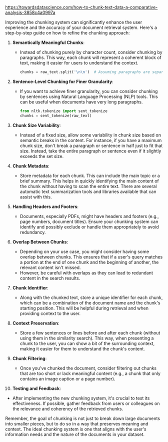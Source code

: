 https://towardsdatascience.com/how-to-chunk-text-data-a-comparative-analysis-3858c4a0997a

Improving the chunking system can significantly enhance the user experience and the accuracy of your document retrieval system. Here's a step-by-step guide on how to refine the chunking approach:

1. **Semantically Meaningful Chunks**:
   - Instead of chunking purely by character count, consider chunking by paragraphs. This way, each chunk will represent a coherent block of text, making it easier for users to understand the context.
     ```python
     chunks = raw_text.split('\n\n')  # Assuming paragraphs are separated by two newline characters.
     ```

2. **Sentence-Level Chunking for Finer Granularity**:
   - If you want to achieve finer granularity, you can consider chunking by sentences using Natural Language Processing (NLP) tools. This can be useful when documents have very long paragraphs.
     ```python
     from nltk.tokenize import sent_tokenize
     chunks = sent_tokenize(raw_text)
     ```

3. **Chunk Size Variability**:
   - Instead of a fixed size, allow some variability in chunk size based on semantic breaks in the content. For instance, if you have a maximum chunk size, don't break a paragraph or sentence in half just to fit that size. Instead, take the entire paragraph or sentence even if it slightly exceeds the set size.

4. **Chunk Metadata**:
   - Store metadata for each chunk. This can include the main topic or a brief summary. This helps in quickly identifying the main content of the chunk without having to scan the entire text. There are several automatic text summarization tools and libraries available that can assist with this.

5. **Handling Headers and Footers**:
   - Documents, especially PDFs, might have headers and footers (e.g., page numbers, document titles). Ensure your chunking system can identify and possibly exclude or handle them appropriately to avoid redundancy.

6. **Overlap Between Chunks**:
   - Depending on your use case, you might consider having some overlap between chunks. This ensures that if a user's query matches a portion at the end of one chunk and the beginning of another, the relevant content isn't missed.
   - However, be careful with overlaps as they can lead to redundant content in the search results.

7. **Chunk Identifier**:
   - Along with the chunked text, store a unique identifier for each chunk, which can be a combination of the document name and the chunk's starting position. This will be helpful during retrieval and when providing context to the user.

8. **Context Preservation**:
   - Store a few sentences or lines before and after each chunk (without using them in the similarity search). This way, when presenting a chunk to the user, you can show a bit of the surrounding context, making it easier for them to understand the chunk's content.

9. **Chunk Filtering**:
   - Once you've chunked the document, consider filtering out chunks that are too short or lack meaningful content (e.g., a chunk that only contains an image caption or a page number).

10. **Testing and Feedback**:
   - After implementing the new chunking system, it's crucial to test its effectiveness. If possible, gather feedback from users or colleagues on the relevance and coherency of the retrieved chunks.

Remember, the goal of chunking is not just to break down large documents into smaller pieces, but to do so in a way that preserves meaning and context. The ideal chunking system is one that aligns with the user's information needs and the nature of the documents in your dataset.